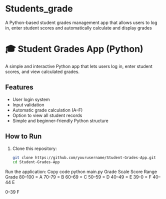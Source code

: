 # Students_grade
A Python-based student grades management app that allows users to log in, enter student scores and automatically calculate and display grades
# 🎓 Student Grades App (Python)

A simple and interactive Python app that lets users log in, enter student scores, and view calculated grades.

## Features
- User login system
- Input validation
- Automatic grade calculation (A–F)
- Option to view all student records
- Simple and beginner-friendly Python structure

##  How to Run
1. Clone this repository:
   ```bash
   git clone https://github.com/yourusername/Student-Grades-App.git
   cd Student-Grades-App
Run the application:
Copy code
python main.py
Grade Scale
Score Range	Grade
80–100 =	A
70-79 = B
60–69 =	C
50–59	= D
40–49	= E
39-0 = F
40–44	E

0–39	F
